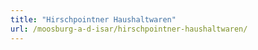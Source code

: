 ```yaml
---
title: "Hirschpointner Haushaltwaren"
url: /moosburg-a-d-isar/hirschpointner-haushaltwaren/
---
```

